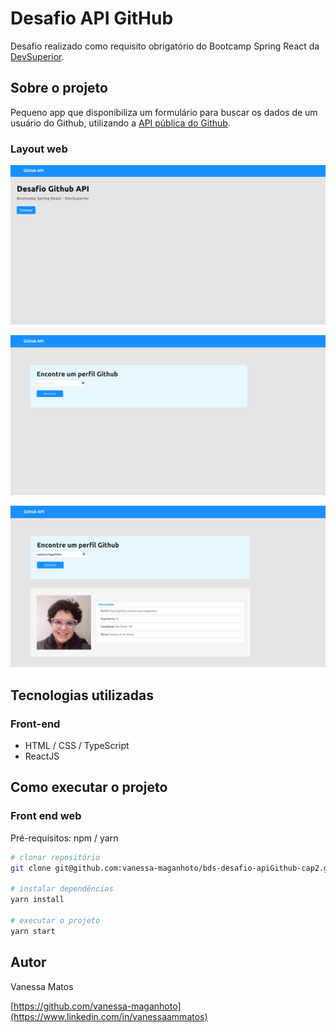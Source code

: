 # Desafio API GitHub
Desafio realizado como requisito obrigatório do Bootcamp Spring React da [DevSuperior](https://devsuperior.com.br).

## Sobre o projeto
Pequeno app que disponibiliza um formulário para buscar os dados de um usuário do Github, utilizando a [API pública do Github](https://api.github.com/user).

### Layout web
![Web 1](https://github.com/vanessa-maganhoto/assets/blob/main/bds-desafio-apiGithub-cap2/desktop-1.png)

![Web 2](https://github.com/vanessa-maganhoto/assets/blob/main/bds-desafio-apiGithub-cap2/desktop-2.png)

![Web 2](https://github.com/vanessa-maganhoto/assets/blob/main/bds-desafio-apiGithub-cap2/desktop-3.png)

## Tecnologias utilizadas

### Front-end
- HTML / CSS / TypeScript
- ReactJS

## Como executar o projeto


### Front end web
Pré-requisitos: npm / yarn

```bash
# clonar repositório
git clone git@github.com:vanessa-maganhoto/bds-desafio-apiGithub-cap2.git

# instalar dependências
yarn install

# executar o projeto
yarn start
```

## Autor

Vanessa Matos

[https://github.com/vanessa-maganhoto](https://www.linkedin.com/in/vanessaammatos)
